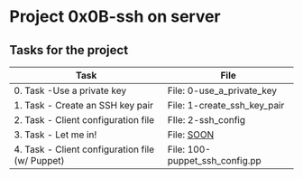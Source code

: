 # Project 0x0B-ssh on server

## Tasks for the project

| Task | File |
| ---- | ---- |
| 0. Task -Use a private key | File: 0-use_a_private_key |
| 1. Task - Create an SSH key pair | File: 1-create_ssh_key_pair |
| 2. Task - Client configuration file | FIle: 2-ssh_config |
| 3. Task - Let me in! | File: [SOON](./) |
| 4. Task - Client configuration file (w/ Puppet) | File: 100-puppet_ssh_config.pp |

